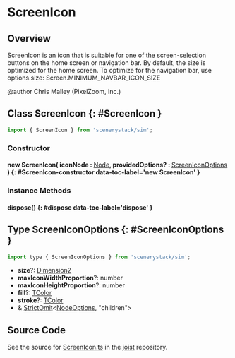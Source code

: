 # ScreenIcon

## Overview

ScreenIcon is an icon that is suitable for one of the screen-selection buttons on the home screen or navigation bar.
By default, the size is optimized for the home screen.
To optimize for the navigation bar, use options.size: Screen.MINIMUM_NAVBAR_ICON_SIZE

@author Chris Malley (PixelZoom, Inc.)

## Class ScreenIcon {: #ScreenIcon }


```js
import { ScreenIcon } from 'scenerystack/sim';
```
### Constructor

#### new ScreenIcon( iconNode : <span style="font-weight: 400;">[Node](../scenery/Node.md)</span>, providedOptions? : <span style="font-weight: 400;">[ScreenIconOptions](../sim/ScreenIcon.md#ScreenIconOptions)</span> ) {: #ScreenIcon-constructor data-toc-label='new ScreenIcon' }

### Instance Methods

#### dispose() {: #dispose data-toc-label='dispose' }



## Type ScreenIconOptions {: #ScreenIconOptions }


```js
import type { ScreenIconOptions } from 'scenerystack/sim';
```


- **size**?: [Dimension2](../dot/Dimension2.md)
- **maxIconWidthProportion**?: <span style="color: hsla(calc(var(--md-hue) + 180deg),80%,40%,1);">number</span>
- **maxIconHeightProportion**?: <span style="color: hsla(calc(var(--md-hue) + 180deg),80%,40%,1);">number</span>
- **fill**?: [TColor](../scenery/TColor.md)
- **stroke**?: [TColor](../scenery/TColor.md)
- &amp; [StrictOmit](../phet-core/StrictOmit.md)&lt;[NodeOptions](../scenery/Node.md#NodeOptions), "children"&gt;




## Source Code

See the source for [ScreenIcon.ts](https://github.com/phetsims/joist/blob/main/js/ScreenIcon.ts) in the [joist](https://github.com/phetsims/joist) repository.
